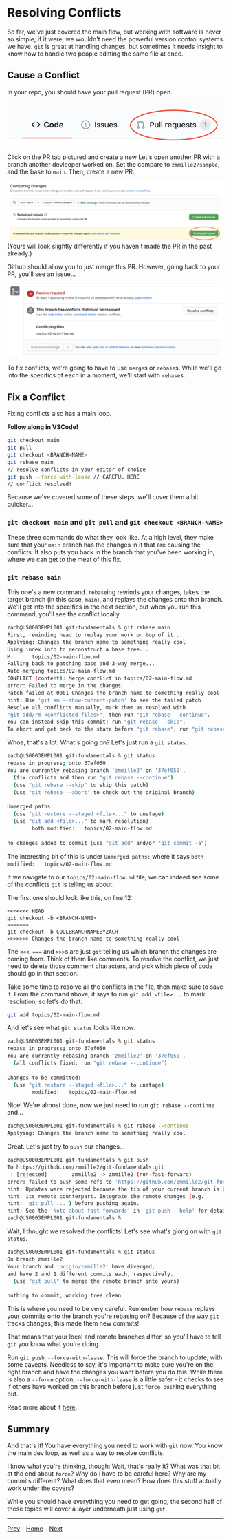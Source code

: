 # Resolving Conflicts
So far, we've just covered the main flow, but working with software is never so simple; if it were, we wouldn't need the powerful version control systems we have.
`git` is great at handling changes, but sometimes it needs insight to know how to handle two people editting the same file at once.

## Cause a Conflict
In your repo, you should have your pull request (PR) open.

![The Github ribbon with 1 Pull Request.](../resources/active-pr.png)

Click on the PR tab pictured and create a new 
Let's open another PR with a branch another devleoper worked on.
Set the compare to `zmmille2/sample`, and the base to `main`.
Then, create a new PR.

![The comparing changes page.](../resources/new-pr.png)
(Yours will look slightly differently if you haven't made the PR in the past already.)

Github should allow you to just merge this PR.
However, going back to your PR, you'll see an issue...

![There is a conflict, as these two changes touch the same lines in the same file.](../resources/confict.png)

To fix conflicts, we're going to have to use `merge`s or `rebase`s.
While we'll go into the specifics of each in a moment, we'll start with `rebase`s.

## Fix a Conflict

Fixing conflicts also has a main loop.

**Follow along in VSCode!**

```bash
git checkout main
git pull
git checkout <BRANCH-NAME>
git rebase main
// resolve conflicts in your editor of choice
git push --force-with-lease // CAREFUL HERE
// conflict resolved!
```

Because we've covered some of these steps, we'll cover them a bit quicker...

### `git checkout main` and `git pull` and `git checkout <BRANCH-NAME>`
These three commands do what they look like.
At a high level, they make sure that your `main` branch has the changes in it that are causing the conflicts.
It also puts you back in the branch that you've been working in, where we can get to the meat of this fix.

### `git rebase main`
This one's a new command.
`rebase`ing rewinds your changes, takes the target branch (in this case, `main`), and replays the changes onto that branch.
We'll get into the specifics in the next section, but when you run this command, you'll see the conflict locally.

```bash
zach@US0003EMPL001 git-fundamentals % git rebase main
First, rewinding head to replay your work on top of it...
Applying: Changes the branch name to something really cool
Using index info to reconstruct a base tree...
M       topics/02-main-flow.md
Falling back to patching base and 3-way merge...
Auto-merging topics/02-main-flow.md
CONFLICT (content): Merge conflict in topics/02-main-flow.md
error: Failed to merge in the changes.
Patch failed at 0001 Changes the branch name to something really cool
hint: Use 'git am --show-current-patch' to see the failed patch
Resolve all conflicts manually, mark them as resolved with
"git add/rm <conflicted_files>", then run "git rebase --continue".
You can instead skip this commit: run "git rebase --skip".
To abort and get back to the state before "git rebase", run "git rebase --abort".
```

Whoa, that's a lot.
What's going on?
Let's just run a `git status`.

```bash
zach@US0003EMPL001 git-fundamentals % git status                                                  
rebase in progress; onto 37ef050
You are currently rebasing branch 'zmmille2' on '37ef050'.
  (fix conflicts and then run "git rebase --continue")
  (use "git rebase --skip" to skip this patch)
  (use "git rebase --abort" to check out the original branch)

Unmerged paths:
  (use "git restore --staged <file>..." to unstage)
  (use "git add <file>..." to mark resolution)
        both modified:   topics/02-main-flow.md

no changes added to commit (use "git add" and/or "git commit -a")
```

The interesting bit of this is under `Unmerged paths:` where it says `both modified:   topics/02-main-flow.md`

If we navigate to our `topics/02-main-flow.md` file, we can indeed see some of the conflicts `git` is telling us about.

The first one should look like this, on line 12:
```
<<<<<<< HEAD
git checkout -b <BRANCH-NAME>
=======
git checkout -b COOLBRANCHNAMEBYZACH
>>>>>>> Changes the branch name to something really cool
```

The `<<<`, `===` and `>>>`s are just `git` telling us which branch the changes are coming from.
Think of them like comments.
To resolve the conflict, we just need to delete those comment characters, and pick which piece of code should go in that section.

Take some time to resolve all the conflicts in the file, then make sure to save it.
From the command above, it says to run `git add <file>...` to mark resolution, so let's do that:

```bash
git add topics/02-main-flow.md
```

And let's see what `git status` looks like now:

```bash
zach@US0003EMPL001 git-fundamentals % git status
rebase in progress; onto 37ef050
You are currently rebasing branch 'zmmille2' on '37ef050'.
  (all conflicts fixed: run "git rebase --continue")

Changes to be committed:
  (use "git restore --staged <file>..." to unstage)
        modified:   topics/02-main-flow.md
```

Nice!
We're almost done, now we just need to run `git rebase --continue` and...

```bash
zach@US0003EMPL001 git-fundamentals % git rebase --continue
Applying: Changes the branch name to something really cool
```

Great.
Let's just try to `push` our changes...

```bash
zach@US0003EMPL001 git-fundamentals % git push
To https://github.com/zmmille2/git-fundamentals.git
 ! [rejected]        zmmille2 -> zmmille2 (non-fast-forward)
error: failed to push some refs to 'https://github.com/zmmille2/git-fundamentals.git'
hint: Updates were rejected because the tip of your current branch is behind
hint: its remote counterpart. Integrate the remote changes (e.g.
hint: 'git pull ...') before pushing again.
hint: See the 'Note about fast-forwards' in 'git push --help' for details.
zach@US0003EMPL001 git-fundamentals %
```

Wait, I thought we resolved the conflicts!
Let's see what's giong on with `git status`.

```bash
zach@US0003EMPL001 git-fundamentals % git status
On branch zmmille2
Your branch and 'origin/zmmille2' have diverged,
and have 2 and 1 different commits each, respectively.
  (use "git pull" to merge the remote branch into yours)

nothing to commit, working tree clean
```

This is where you need to be very careful.
Remember how `rebase` replays your commits onto the branch you're rebasing on?
Because of the way `git` tracks changes, this made them new commits!

That means that your local and remote branches differ, so you'll have to tell `git` you know what you're doing.

Run `git push --force-with-lease`.
This will force the branch to update, with some caveats.
Needless to say, it's important to make sure you're on the right branch and have the changes you want before you do this.
While there is also a `--force` option, `--force-with-lease` is a little safer - it checks to see if others have worked on this branch before just `force push`ing everything out.

Read more about it [here](http://weiqingtoh.github.io/force-with-lease/).

## Summary
And that's it!
You have everything you need to work with `git` now.
You know the main dev loop, as well as a way to resolve conflicts.

I know what you're thinking, though:
Wait, that's really it?
What was that bit at the end about `force`?
Why do I have to be careful here?
Why are my commits different?
What does that even mean?
How does this stuff actually work under the covers?

While you should have everything you need to get going, the second half of these topics will cover a layer underneath just using `git`.

---
[Prev](02-main-flow.md) - [Home](../README.md) - [Next](04-commits.md)
